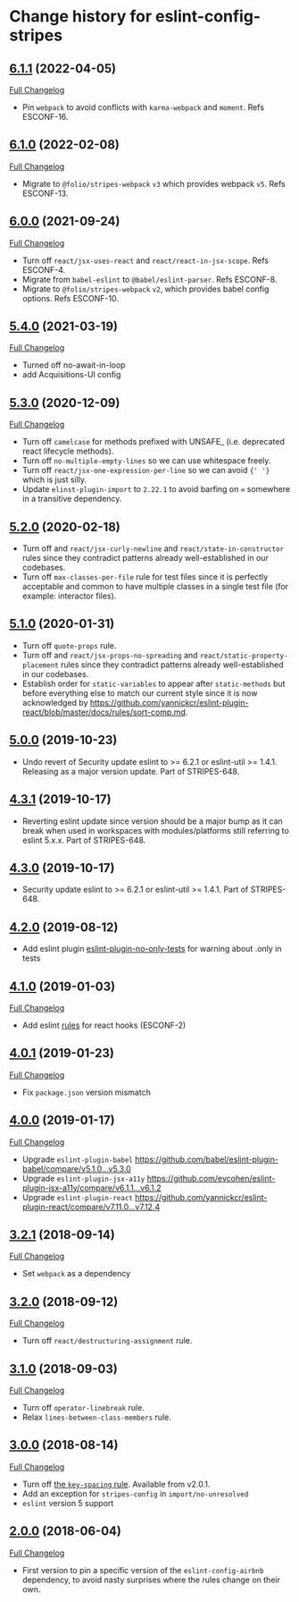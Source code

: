 # Change history for eslint-config-stripes

## [6.1.1](https://github.com/folio-org/eslint-config-stripes/tree/v6.1.1) (2022-04-05)
[Full Changelog](https://github.com/folio-org/eslint-config-stripes/compare/v6.1.0...v6.1.1)

* Pin `webpack` to avoid conflicts with `karma-webpack` and `moment`. Refs ESCONF-16.

## [6.1.0](https://github.com/folio-org/eslint-config-stripes/tree/v6.1.0) (2022-02-08)
[Full Changelog](https://github.com/folio-org/eslint-config-stripes/compare/v6.0.0...v6.1.0)

* Migrate to `@folio/stripes-webpack` `v3` which provides webpack `v5`. Refs ESCONF-13.

## [6.0.0](https://github.com/folio-org/eslint-config-stripes/tree/v6.0.0) (2021-09-24)
[Full Changelog](https://github.com/folio-org/eslint-config-stripes/compare/v5.4.0...v6.0.0)

* Turn off `react/jsx-uses-react` and `react/react-in-jsx-scope`. Refs ESCONF-4.
* Migrate from `babel-eslint` to `@babel/eslint-parser`. Refs ESCONF-8.
* Migrate to `@folio/stripes-webpack` `v2`, which provides babel config options. Refs ESCONF-10.

## [5.4.0](https://github.com/folio-org/eslint-config-stripes/tree/v5.4.0) (2021-03-19)
[Full Changelog](https://github.com/folio-org/eslint-config-stripes/compare/v5.3.0...v5.4.0)

* Turned off no-await-in-loop
* add Acquisitions-UI config

## [5.3.0](https://github.com/folio-org/eslint-config-stripes/tree/v5.3.0) (2020-12-09)
[Full Changelog](https://github.com/folio-org/eslint-config-stripes/compare/v5.2.0...v5.3.0)

* Turn off `camelcase` for methods prefixed with UNSAFE_ (i.e. deprecated react lifecycle methods).
* Turn off `no-multiple-empty-lines` so we can use whitespace freely.
* Turn off `react/jsx-one-expression-per-line` so we can avoid `{' '}` which is just silly.
* Update `elinst-plugin-import` to `2.22.1` to avoid barfing on `∞` somewhere in a transitive dependency.

## [5.2.0](https://github.com/folio-org/eslint-config-stripes/tree/v5.2.0) (2020-02-18)
* Turn off and `react/jsx-curly-newline` and `react/state-in-constructor` rules since they contradict patterns already well-established in our codebases.
* Turn off `max-classes-per-file` rule for test files since it is perfectly acceptable and common to have multiple classes in a single test file (for example: interactor files).

## [5.1.0](https://github.com/folio-org/eslint-config-stripes/tree/v5.1.0) (2020-01-31)
* Turn off `quote-props` rule.
* Turn off and `react/jsx-props-no-spreading` and `react/static-property-placement` rules since they contradict patterns already well-established in our codebases.
* Establish order for `static-variables` to appear after `static-methods` but before everything else to match our current style since it is now acknowledged by https://github.com/yannickcr/eslint-plugin-react/blob/master/docs/rules/sort-comp.md.

## [5.0.0](https://github.com/folio-org/eslint-config-stripes/tree/v5.0.0) (2019-10-23)
* Undo revert of Security update eslint to >= 6.2.1 or eslint-util >= 1.4.1. Releasing as a major version update. Part of STRIPES-648.

## [4.3.1](https://github.com/folio-org/eslint-config-stripes/tree/v4.3.1) (2019-10-17)
* Reverting eslint update since version should be a major bump as it can break when used in workspaces with modules/platforms still referring to eslint 5.x.x. Part of STRIPES-648.

## [4.3.0](https://github.com/folio-org/eslint-config-stripes/tree/v4.3.0) (2019-10-17)
* Security update eslint to >= 6.2.1 or eslint-util >= 1.4.1. Part of STRIPES-648.

## [4.2.0](https://github.com/folio-org/eslint-config-stripes/tree/v4.2.0) (2019-08-12)
* Add eslint plugin [eslint-plugin-no-only-tests](https://www.npmjs.com/package/eslint-plugin-no-only-tests) for warning about .only in tests

## [4.1.0](https://github.com/folio-org/eslint-config-stripes/tree/v4.1.0) (2019-01-03)
[Full Changelog](https://github.com/folio-org/eslint-config-stripes/compare/v4.1.0...v4.2.0)

* Add eslint [rules](https://reactjs.org/docs/hooks-rules.html) for react hooks (ESCONF-2)

## [4.0.1](https://github.com/folio-org/eslint-config-stripes/tree/v4.0.1) (2019-01-23)
[Full Changelog](https://github.com/folio-org/eslint-config-stripes/compare/v4.0.0...v4.0.1)

* Fix `package.json` version mismatch

## [4.0.0](https://github.com/folio-org/eslint-config-stripes/tree/v4.0.0) (2019-01-17)
[Full Changelog](https://github.com/folio-org/eslint-config-stripes/compare/v3.2.1...v4.0.0)

* Upgrade `eslint-plugin-babel` https://github.com/babel/eslint-plugin-babel/compare/v5.1.0...v5.3.0
* Upgrade `eslint-plugin-jsx-a11y` https://github.com/evcohen/eslint-plugin-jsx-a11y/compare/v6.1.1...v6.1.2
* Upgrade `eslint-plugin-react` https://github.com/yannickcr/eslint-plugin-react/compare/v7.11.0...v7.12.4

## [3.2.1](https://github.com/folio-org/eslint-config-stripes/tree/v3.2.1) (2018-09-14)
[Full Changelog](https://github.com/folio-org/eslint-config-stripes/compare/v3.2.0...v3.2.1)

* Set `webpack` as a dependency

## [3.2.0](https://github.com/folio-org/eslint-config-stripes/tree/v3.2.0) (2018-09-12)
[Full Changelog](https://github.com/folio-org/eslint-config-stripes/compare/v3.1.0...v3.2.0)

* Turn off `react/destructuring-assignment` rule.

## [3.1.0](https://github.com/folio-org/eslint-config-stripes/tree/v3.1.0) (2018-09-03)
[Full Changelog](https://github.com/folio-org/eslint-config-stripes/compare/v3.0.0...v3.1.0)

* Turn off `operator-linebreak` rule.
* Relax `lines-between-class-members` rule.

## [3.0.0](https://github.com/folio-org/eslint-config-stripes/tree/v3.0.0) (2018-08-14)
[Full Changelog](https://github.com/folio-org/eslint-config-stripes/compare/v2.0.0...v3.0.0)

* Turn off [the `key-spacing` rule](https://eslint.org/docs/rules/key-spacing). Available from v2.0.1.
* Add an exception for `stripes-config` in `import/no-unresolved`
* `eslint` version 5 support

## [2.0.0](https://github.com/folio-org/eslint-config-stripes/tree/v2.0.0) (2018-06-04)
[Full Changelog](https://github.com/folio-org/eslint-config-stripes/compare/v1.1.1...v2.0.0)

* First version to pin a specific version of the `eslint-config-airbnb` dependency, to avoid nasty surprises where the rules change on their own.
